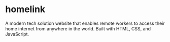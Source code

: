 # homelink
A modern tech solution website that enables remote workers to access their home internet from anywhere in the world. Built with HTML, CSS, and JavaScript.
